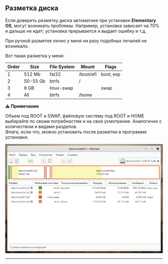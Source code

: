 ## Разметка диска

Если доверить разметку диска автоматике при установке **Elementary OS**, могут возникать проблемы. Например, установка зависает на 70% и дальше не идет; установка прерывается и выдает ошибку и т.д.

При ручной разметке лично у меня ни разу подобных печалей не возникало.

Вот такая разметка у меня:

| Order | Size     | File System | Mount       | Flags     |
|-------|----------|-------------|-------------|-----------|
| 1     | 512 Mb   | fat32       | /boot/efi   | boot, esp |
| 2     | 50-55 Gb | btrfs       | /           |           |
| 3     | 8 GB     | linux-swap  |             | swap      |
| 4     | All      | btrfs       | /home       |           |

**⚠️ Примечание**

Объем под ROOT и SWAP, файловую систему под ROOT и HOME выбирайте по своим потребностям и на свое усмотрение. Аналогично с количеством и видами разделов.   
Флаги, если что, можно установить после разметки в программе установки.

![gparted](https://github.com/ded-ared/eos-all-about/blob/main/images/gparted-disk-partition.png)

---
